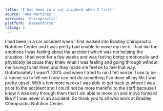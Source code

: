 ```yaml
---
title: 'I had been in a car accident when I first'
source: 'Ana Martinez'
services: 'Chiropractic'
platform: 'Demandforce'
rating: 5
---
```


I had been in a car accident when I first walked into Bradley Chiropractic Nutrition Center and I was pretty bad unable to move my neck. I had hid the emotions I was feeling about the accident which was not helping the situation. I had went for a few weeks and was feeling better emotionally and physically because they knew what I was feeling and going through without me having to tell them and they made me feel ok to feel that way. Unfortunately I wasn't 100% and when I tried to run I felt worse. I use to be a runner so to tell me I now can not do something I've done all my life I was pretty upset. With a few more weeks I was able to get back to where I was prior to the accident and I could not be more thankful to the staff because I know it was only through them that I am able to move on and move forward like if I was never in an accident. So thank you to all who work at Bradley Chiropractic Nutrition Center.

